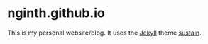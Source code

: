 # nginth.github.io
This is my personal website/blog. It uses the [Jekyll](https://jekyllrb.com/) theme [sustain](https://github.com/biomadeira/sustain).